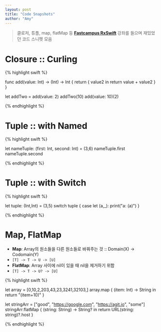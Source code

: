 ```yaml
---
layout: post
title: "Code Snapshots"
author: "Amy"
---
```


> 클로저, 튜플, map, flatMap 등 **[Fastcampus RxSwift](http://www.fastcampus.co.kr/dev_camp_rxswift/)** 강좌를 들으며 재밌었던 코드 스니펫 모음

# Closure :: Curling

{% highlight swift %}

func add(value: Int) -> (Int) -> Int {
    return { value2 in return value + value2 }
}

let addTwo = add(value: 2)
addTwo(10)
add(value: 10)(2)

{% endhighlight %}

# Tuple :: with Named

{% highlight swift %}

let nameTuple: (first: Int, second: Int) = (3,6)
nameTuple.first
nameTuple.second

{% endhighlight %}

# Tuple :: with Switch

{% highlight swift %}

let tuple: (Int,Int) = (3,5)
switch tuple {
case let (a,_):
    print("a: \(a)")
}

{% endhighlight %}


# Map, FlatMap
- **Map**: Array의 원소들을 다른 원소들로 바꿔주는 것 :: Domain(X) -> Codomain(Y)
- `[T] -> T -> U -> [U]`
- **FlatMap**: Array 사이에 nil이 있을 때 nil을 제거하기 위함
- `[T] -> T -> U? -> [U]`

{% highlight swift %}

let array = [0,10,2,203,43,23,3241,32103,]
array.map { (item: Int) -> String in
    return "\(item+10)"
}

let stringArr = ["good", "https://google.com", "https://agit.io", "some"]
stringArr.flatMap { (string: String) -> String? in
    return URL(string: string)?.host
}

{% endhighlight %}
